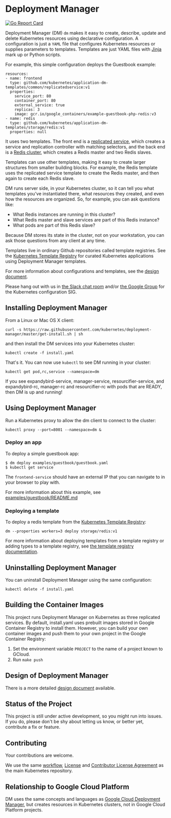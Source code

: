 # Deployment Manager

[![Go Report Card](http://goreportcard.com/badge/kubernetes/deployment-manager)](http://goreportcard.com/report/kubernetes/deployment-manager)

Deployment Manager (DM) `dm` makes it easy to create, describe, update and
delete Kubernetes resources using declarative configuration. A configuration is
just a `YAML` file that configures Kubernetes resources or supplies parameters
to templates. Templates are just YAML files with [Jinja](http://jinja.pocoo.org/)
mark up or Python scripts.

For example, this simple configuration deploys the Guestbook example:

```
resources:
- name: frontend
  type: github.com/kubernetes/application-dm-templates/common/replicatedservice:v1
  properties:
    service_port: 80
    container_port: 80
    external_service: true
    replicas: 3
    image: gcr.io/google_containers/example-guestbook-php-redis:v3
- name: redis
  type: github.com/kubernetes/application-dm-templates/storage/redis:v1
  properties: null
```

It uses two templates. The front end is a 
[replicated service](https://github.com/kubernetes/application-dm-templates/common/replicatedservice/v1),
which creates a service and replication controller with matching selectors, and
the back end is a 
[Redis cluster](https://github.com/kubernetes/application-dm-templates/storage/redis/v1),
which creates a Redis master and two Redis slaves.

Templates can use other templates, making it easy to create larger structures
from smaller building blocks. For example, the Redis template uses the replicated
service template to create the Redis master, and then again to create each Redis
slave.

DM runs server side, in your Kubernetes cluster, so it can tell you what templates
you've instantiated there, what resources they created, and even how the resources
are organized. So, for example, you can ask questions like:

* What Redis instances are running in this cluster?
* What Redis master and slave services are part of this Redis instance?
* What pods are part of this Redis slave?

Because DM stores its state in the cluster, not on your workstation, you can ask
those questions from any client at any time.

Templates live in ordinary Github repositories called template registries. See
the [Kubernetes Template Registry](https://github.com/kubernetes/application-dm-templates)
for curated Kubernetes applications using Deployment Manager templates.

For more information about configurations and templates, see the
[design document](docs/design/design.md#types).

Please hang out with us in
[the Slack chat room](https://kubernetes.slack.com/messages/sig-configuration/)
and/or [the Google Group](https://groups.google.com/forum/#!forum/kubernetes-sig-config)
for the Kubernetes configuration SIG.

## Installing Deployment Manager

From a Linux or Mac OS X client:

```
curl -s https://raw.githubusercontent.com/kubernetes/deployment-manager/master/get-install.sh | sh
```

and then install the DM services into your Kubernetes cluster:

```
kubectl create -f install.yaml
```

That's it. You can now use `kubectl` to see DM running in your cluster:

```
kubectl get pod,rc,service --namespace=dm
```

If you see expandybird-service, manager-service, resourcifier-service, and
expandybird-rc, manager-rc and resourcifier-rc with pods that are READY, then DM
is up and running!

## Using Deployment Manager

Run a Kubernetes proxy to allow the dm client to connect to the cluster:

```
kubectl proxy --port=8001 --namespace=dm &
```

### Deploy an app
To deploy a simple guestbook app:

```
$ dm deploy examples/guestbook/guestbook.yaml
$ kubectl get service
```

The `frontend-service` should have an external IP that you can navigate to in
your browser to play with.

For more information about this example, see [examples/guestbook/README.md](examples/guestbook/README.md)

### Deploying a template

To deploy a redis template from the [Kubernetes
Template Registry](https://github.com/kubernetes/application-dm-templates):

```
dm --properties workers=3 deploy storage/redis:v1
```

For more information about deploying templates from a template registry or adding
types to a template registry, see
[the template registry documentation](docs/templates/registry.md).

## Uninstalling Deployment Manager

You can uninstall Deployment Manager using the same configuration:

```
kubectl delete -f install.yaml
```

## Building the Container Images

This project runs Deployment Manager on Kubernetes as three replicated services.
By default, install.yaml uses prebuilt images stored in Google Container Registry
to install them. However, you can build your own container images and push them
to your own project in the Google Container Registry: 

1. Set the environment variable `PROJECT` to the name of a project known to
GCloud.
1. Run `make push`

## Design of Deployment Manager

There is a more detailed [design document](docs/design/design.md) available.

## Status of the Project

This project is still under active development, so you might run into issues. If
you do, please don't be shy about letting us know, or better yet, contribute a
fix or feature.

## Contributing
Your contributions are welcome.

We use the same [workflow](https://github.com/kubernetes/kubernetes/blob/master/docs/devel/development.md#git-setup),
[License](LICENSE) and [Contributor License Agreement](CONTRIBUTING.md) as the main Kubernetes repository.

## Relationship to Google Cloud Platform
DM uses the same concepts and languages as
[Google Cloud Deployment Manager](https://cloud.google.com/deployment-manager/overview),
but creates resources in Kubernetes clusters, not in Google Cloud Platform projects.

